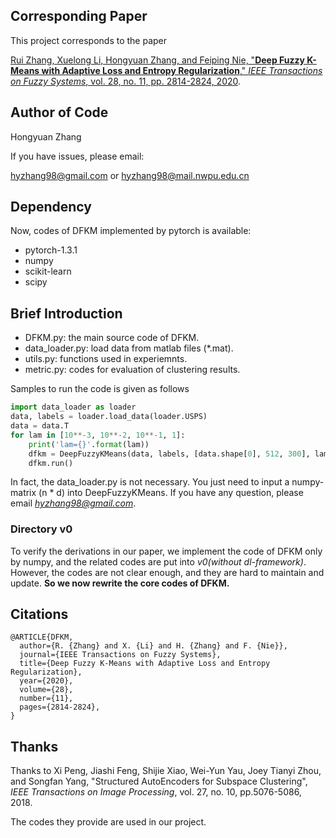 ## Corresponding Paper

This project corresponds to the paper


[Rui Zhang, Xuelong Li, Hongyuan Zhang, and Feiping Nie, "**Deep Fuzzy K-Means with Adaptive Loss and Entropy Regularization**," *IEEE Transactions on Fuzzy Systems*, vol. 28, no. 11, pp. 2814-2824, 2020](https://ieeexplore.ieee.org/document/8859232/).


## Author of Code

Hongyuan Zhang

If you have issues, please email:

hyzhang98@gmail.com or hyzhang98@mail.nwpu.edu.cn

## Dependency


Now, codes of DFKM implemented by pytorch is available: 


- pytorch-1.3.1
- numpy
- scikit-learn 
- scipy


## Brief Introduction

- DFKM.py: the main source code of DFKM.
- data_loader.py: load data from matlab files (*.mat). 
- utils.py: functions used in experiemnts.
- metric.py: codes for evaluation of clustering results. 

Samples to run the code is given as follows

```python
import data_loader as loader
data, labels = loader.load_data(loader.USPS)
data = data.T
for lam in [10**-3, 10**-2, 10**-1, 1]:
	print('lam={}'.format(lam))
	dfkm = DeepFuzzyKMeans(data, labels, [data.shape[0], 512, 300], lam=lam, gamma=1, batch_size=512, lr=10**-4)
	dfkm.run()
```

In fact, the data_loader.py is not necessary. You just need to input a numpy-matrix (n * d) into DeepFuzzyKMeans. If you have any question, please email *hyzhang98@gmail.com*.

### Directory v0

To verify the derivations in our paper, we implement the code of DFKM only by numpy, and the related codes are put into *v0(without dl-framework)*. However, the codes are not clear enough, and they are hard to maintain and update. **So we now rewrite the core codes of DFKM.**



## Citations

```
@ARTICLE{DFKM,
  author={R. {Zhang} and X. {Li} and H. {Zhang} and F. {Nie}},
  journal={IEEE Transactions on Fuzzy Systems}, 
  title={Deep Fuzzy K-Means with Adaptive Loss and Entropy Regularization}, 
  year={2020},
  volume={28},
  number={11},
  pages={2814-2824},
}
```



## Thanks

Thanks to 
Xi Peng, Jiashi Feng, Shijie Xiao, Wei-Yun Yau,  Joey Tianyi Zhou, and Songfan Yang, "Structured AutoEncoders for Subspace Clustering", *IEEE Transactions on Image Processing*, vol. 27, no. 10, pp.5076-5086, 2018.

The codes they provide are used in our project. 
